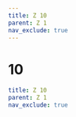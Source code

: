 ```yaml
---
title: Z 10
parent: Z 1
nav_exclude: true
---
```

# 10

```yaml
title: Z 10
parent: Z 1
nav_exclude: true
```
